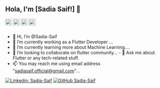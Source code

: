 ## Hola, I'm [Sadia Saif!] 👋

<a href="https://www.linkedin.com/in/sadia-saif/">
  <img align="left" alt="Sadia's Linkdein" width="22px" src="https://cdn.jsdelivr.net/npm/simple-icons@v3/icons/linkedin.svg" />
</a>
<a href="https://github.com/Sadia-Saif">
  <img align="left" alt="Sadia's Github" width="22px" src="https://cdn.jsdelivr.net/npm/simple-icons@v3/icons/github.svg" />
</a>
<a href="https://www.instagram.com/flutter_ninja/">
  <img align="left" alt="Sadia's Instagram" width="22px" src="https://cdn.jsdelivr.net/npm/simple-icons@v3/icons/instagram.svg" />
</a>
<a href="https://www.facebook.com/iamSadiaSaif/">
  <img align="left" alt="Sadia's Facebook" width="22px" src="https://cdn.jsdelivr.net/npm/simple-icons@v3/icons/facebook.svg" />
</a>


<br/>
<br/>


- 👋 Hi, I’m @Sadia-Saif
- 👀 I’m currently working as a Flutter Developer ...
- 🌱 I’m currently learning  more about Machine Learning....
- 💞️ I’m looking to collaborate on flutter community... - 💬 Ask me about Flutter or any tech-related stuff.
- 📫 You may reach me using email address "sadiasaif.official@gmail.com"...

[![Linkedin: Sadia-Saif](https://img.shields.io/badge/-imthepk-blue?style=flat-square&logo=Linkedin&logoColor=white&link=)](https://www.linkedin.com/in/sadia-saif/)
[![GitHub Sadia-Saif](https://img.shields.io/github/followers/Sadia-Saif?label=follow&style=social)](https://github.com/Sadia-Saif)

<!---
Sadia-Saif/Sadia-Saif is a ✨ special ✨ repository because its `README.md` (this file) appears on your GitHub profile.
You can click the Preview link to take a look at your changes.
--->
